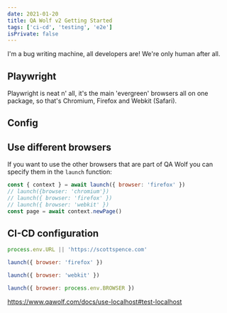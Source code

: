 ```yaml
---
date: 2021-01-20
title: QA Wolf v2 Getting Started
tags: ['ci-cd', 'testing', 'e2e']
isPrivate: false
---
```


I'm a bug writing machine, all developers are! We're only human after
all.

## Playwright

Playwright is neat n' all, it's the main 'evergreen' browsers all on
one package, so that's Chromium, Firefox and Webkit (Safari).

## Config

## Use different browsers

If you want to use the other browsers that are part of QA Wolf you can
specify them in the `launch` function:

```js
const { context } = await launch({ browser: 'firefox' })
// launch({browser: 'chromium'})
// launch({ browser: 'firefox' })
// launch({ browser: 'webkit' })
const page = await context.newPage()
```

## CI-CD configuration

```js
process.env.URL || 'https://scottspence.com'
```

```js
launch({ browser: 'firefox' })

launch({ browser: 'webkit' })

launch({ browser: process.env.BROWSER })
```

https://www.qawolf.com/docs/use-localhost#test-localhost
